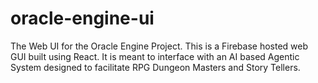# oracle-engine-ui
The Web UI for the Oracle Engine Project. This is a Firebase hosted web GUI built using React. It is meant to interface with an AI based Agentic System designed to facilitate RPG Dungeon Masters and Story Tellers.
